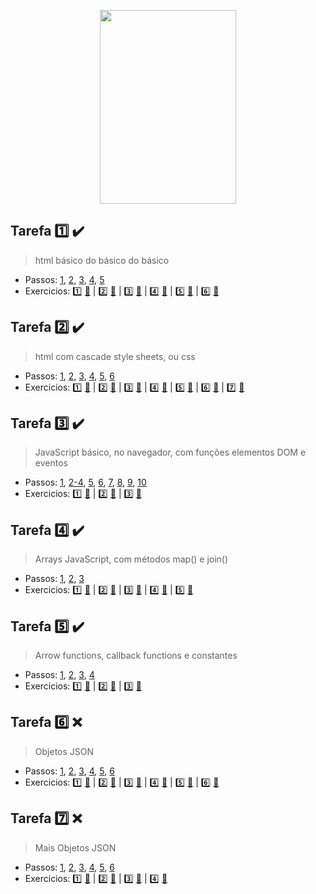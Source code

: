 <p align="center">
  <img width="218" height="310" src="https://i.ibb.co/hL2sH4F/websusu2.png">
</p>


## Tarefa :one: :heavy_check_mark:
> html básico do básico do básico
- Passos: [1](https://github.com/SusuGostoso/PWEB/commit/260636bac16f880e5d60774c113bc97b9d32152e), [2](https://github.com/SusuGostoso/PWEB/commit/f78a5b9756ecc9ba3f2383cedf4e39267da8e490), [3](https://github.com/SusuGostoso/PWEB/commit/0bf4a7d54b12dfc403da00e354a39dc3860006ac), [4](https://github.com/SusuGostoso/PWEB/commit/f932950d9643755d94b34ad307fe4c366e8f15e1), [5](https://github.com/SusuGostoso/PWEB/commit/864f17081ae4058c95914e73d1cdadbc4433eb06)
- Exercicios: [:one:](https://github.com/SusuGostoso/PWEB/commit/fcf4b56a39d7ce0d053c002f123039ddb011690b) [:file_folder:](https://github.com/SusuGostoso/PWEB/blob/main/TAREFAS/TAREFA_1/EXERCICIO_1.html) | [:two:](https://github.com/SusuGostoso/PWEB/commit/0a40b3827dfae69ea754aefba1ce52926fa666d6) [:file_folder:](https://github.com/SusuGostoso/PWEB/blob/main/TAREFAS/TAREFA_1/EXERCICIO_2.html) | [:three:](https://github.com/SusuGostoso/PWEB/commit/de8032b9d32104e8c8278ab1a0233b27db92b7ff) [:file_folder:](https://github.com/SusuGostoso/PWEB/blob/main/TAREFAS/TAREFA_1/EXERCICIO_3.html) | [:four:](https://github.com/SusuGostoso/PWEB/commit/c0a319e2f73574bc9b47700fa1a55a13364fcb25) [:file_folder:](https://github.com/SusuGostoso/PWEB/blob/main/TAREFAS/TAREFA_1/EXERCICIO_4.html) | [:five:](https://github.com/SusuGostoso/PWEB/commit/7555ce26b146da16bf9bec4167f1c9f316643b77) [:file_folder:](https://github.com/SusuGostoso/PWEB/blob/main/TAREFAS/TAREFA_1/EXERCICIO_5.html) | [:six:](https://github.com/SusuGostoso/PWEB/commit/5385d06479e5ea54f880d1348f23bd588bdf8945) [:file_folder:](https://github.com/SusuGostoso/PWEB/blob/main/TAREFAS/TAREFA_1/EXERCICIO_6.html)

## Tarefa :two: :heavy_check_mark:
> html com cascade style sheets, ou css
- Passos: [1](https://github.com/SusuGostoso/PWEB/commit/565c59bfa3f3541eb4cced6fee5744be40c17f9c), [2](https://github.com/SusuGostoso/PWEB/commit/28ed28e00d5c45494754c729518f99703149d79b), [3](https://github.com/SusuGostoso/PWEB/commit/8af95e2287f26ce309ec8e8a7c4bf770dae9887d), [4](https://github.com/SusuGostoso/PWEB/commit/2d46f07b330a97854901ed691f9918bee1c363e3), [5](https://github.com/SusuGostoso/PWEB/commit/0b1374900c4f2bbbc9504f33462b314236dd07d5), [6](https://github.com/SusuGostoso/PWEB/commit/dffb1a54c70f774a97fd90de81700d27dbf2a7bb)
- Exercicios: [:one:](https://github.com/SusuGostoso/PWEB/commit/fa63f7090e61035dd130fbc3cb1a48eeb11effbe) [:file_folder:](https://github.com/SusuGostoso/PWEB/blob/main/TAREFAS/TAREFA_2/EXERCICIO_1) | [:two:](https://github.com/SusuGostoso/PWEB/commit/990fc3050218cfe8d17fd5bf6aa1791729e82935) [:file_folder:](https://github.com/SusuGostoso/PWEB/blob/main/TAREFAS/TAREFA_2/EXERCICIO_2) | [:three:](https://github.com/SusuGostoso/PWEB/commit/e21276137607d9aa6669612c52ffbd8a05be28e3) [:file_folder:](https://github.com/SusuGostoso/PWEB/blob/main/TAREFAS/TAREFA_2/EXERCICIO_3) | [:four:](https://github.com/SusuGostoso/PWEB/commit/aa7d31486e30df32cc5eabe487d1188c0a9fdc0c) [:file_folder:](https://github.com/SusuGostoso/PWEB/blob/main/TAREFAS/TAREFA_2/EXERCICIO_4) | [:five:](https://github.com/SusuGostoso/PWEB/commit/2311119b08b9615e6c903fc884a2bae870e560f6) [:file_folder:](https://github.com/SusuGostoso/PWEB/blob/main/TAREFAS/TAREFA_2/EXERCICIO_5) | [:six:](https://github.com/SusuGostoso/PWEB/commit/556a00272b966255927a630649485173c18121f0) [:file_folder:](https://github.com/SusuGostoso/PWEB/blob/main/TAREFAS/TAREFA_2/EXERCICIO_6)  | [:seven:](https://github.com/SusuGostoso/PWEB/commit/2a0199f21035fdec3c987fe065d072cf9ff9b2f8) [:file_folder:](https://github.com/SusuGostoso/PWEB/blob/main/TAREFAS/TAREFA_2/EXERCICIO_7)

## Tarefa :three: :heavy_check_mark:
> JavaScript básico, no navegador, com funções elementos DOM e eventos

- Passos: [1](https://github.com/SusuGostoso/PWEB/commit/f6ce2f3b96fd9b22993b59532f19810ad94ef434), [2-4](https://github.com/SusuGostoso/PWEB/commit/566ef067e06d602612bea09382ad86e0cf1a9123), [5](https://github.com/SusuGostoso/PWEB/commit/33cb06794d9b063ea872c423d098bb9042c3bfc9), [6](https://github.com/SusuGostoso/PWEB/commit/5ba7a2515b592da0a0d5f75bd9d70e1b1db66e5f), [7](https://github.com/SusuGostoso/PWEB/commit/ac08597463d8bb509233917a60edcb2356f17250), [8](https://github.com/SusuGostoso/PWEB/commit/ddafe4495032612dfd455ead151d6690951d27d1),  [9](https://github.com/SusuGostoso/PWEB/commit/2e89401d65cd5b3729a5f0f0b2087a905346f438),  [10](https://github.com/SusuGostoso/PWEB/commit/361c3049232c586a928ce695d85ea4e781b9ef95)
- Exercicios: [:one:](https://github.com/SusuGostoso/PWEB/commit/def1509bb80c7ac1012f2fd879bb336d5a1e32db) [:file_folder:](https://github.com/SusuGostoso/PWEB/blob/main/TAREFAS/TAREFA_3/EXERCICIO_1.html) | [:two:](https://github.com/SusuGostoso/PWEB/commit/221a1d2f28432dbce81044dce2252976916c6c8f) [:file_folder:](https://github.com/SusuGostoso/PWEB/blob/main/TAREFAS/TAREFA_3/EXERCICIO_2.html) | [:three:](https://github.com/SusuGostoso/PWEB/commit/740ed3d0dcbe4d1661c475204ae3a33384b386a3) [:file_folder:](https://github.com/SusuGostoso/PWEB/blob/main/TAREFAS/TAREFA_3/EXERCICIO_3.html)

## Tarefa :four: :heavy_check_mark:
> Arrays JavaScript, com métodos map() e join() 

- Passos: [1](https://github.com/SusuGostoso/PWEB/commit/8dff4c8a12f7134acdcbddc638a33764f373c54b), [2](https://github.com/SusuGostoso/PWEB/commit/23e75f66f96f05802331b72e04b9a6b521c6ba22), [3](https://github.com/SusuGostoso/PWEB/commit/7188bd5dd175569182044c84a89c90dd64b962e1)
- Exercicios: [:one:](https://github.com/SusuGostoso/PWEB/commit/45d5d375a1030981fbd98dfe008b867f23445d26) [:file_folder:](https://github.com/SusuGostoso/PWEB/blob/main/TAREFAS/TAREFA_4/EXERCICIO_1.html) | [:two:](https://github.com/SusuGostoso/PWEB/commit/654045b542aafbea326a534a48d6dd1ff3a1c8ae) [:file_folder:](https://github.com/SusuGostoso/PWEB/blob/main/TAREFAS/TAREFA_4/EXERCICIO_2.html) | [:three:](https://github.com/SusuGostoso/PWEB/commit/1402cf1bb175863d7ccf19489f4b06c98a07ace4) [:file_folder:](https://github.com/SusuGostoso/PWEB/blob/main/TAREFAS/TAREFA_4/EXERCICIO_3.html) | [:four:](https://github.com/SusuGostoso/PWEB/commit/f65dd7e9bc37abcc8943037411f85bcce098215d) [:file_folder:](https://github.com/SusuGostoso/PWEB/blob/main/TAREFAS/TAREFA_4/EXERCICIO_4.html) | [:five:](https://github.com/SusuGostoso/PWEB/commit/18ec5043221c25297cbc63a8ccce94f9db6a715a) [:file_folder:](https://github.com/SusuGostoso/PWEB/blob/main/TAREFAS/TAREFA_4/EXERCICIO_5.html)

## Tarefa :five: :heavy_check_mark:
> Arrow functions, callback functions e constantes
- Passos: [1](https://github.com/SusuGostoso/PWEB/commit/1cc59c1a09966d3ff50a050c9efe4815ba185b45), [2](https://github.com/SusuGostoso/PWEB/commit/c94ba997d323e46665d5ca5026d2e9ec1ef3378a), [3](https://github.com/SusuGostoso/PWEB/commit/125c86391b2e6f7d7eb36df2192f485a0bc5532f), [4](https://github.com/SusuGostoso/PWEB/commit/b8b18a84029f81a601fe160b16415566c0c7b234)
- Exercicios: [:one:](https://github.com/SusuGostoso/PWEB/commit/9b85d5f37211173e41c93b80f76abbc0042a09c0) [:file_folder:](https://github.com/SusuGostoso/PWEB/blob/main/TAREFAS/TAREFA_5/EXERCICIO_1.html) | [:two:](https://github.com/SusuGostoso/PWEB/commit/10e40b908b3ca4499768448494513ec86ccd6960) [:file_folder:](https://github.com/SusuGostoso/PWEB/blob/main/TAREFAS/TAREFA_5/EXERCICIO_2e3.html) | [:three:](https://github.com/SusuGostoso/PWEB/commit/10e40b908b3ca4499768448494513ec86ccd6960) [:file_folder:](https://github.com/SusuGostoso/PWEB/blob/main/TAREFAS/TAREFA_5/EXERCICIO_2e3.html)

## Tarefa :six: :x:
> Objetos JSON
- Passos: [1](https://github.com/SusuGostoso/PWEB/commit/9aa2d0f079de4719512a9867a497367fe00a090c), [2](https://github.com/SusuGostoso/PWEB/commit/4e39989ec89835b6c42a9e25eafdb8bbe3467f98), [3](https://github.com/SusuGostoso/PWEB/commit/84a8bc98b5ece18d4e282d95e6c56411d262d058), [4](https://github.com/SusuGostoso/PWEB/commit/8358a24c5057f6ed944ad5e17dbebd70819e67c3), [5](https://github.com/SusuGostoso/PWEB/commit/c39bde7d14c32b749909303693d94294f3b6909c), [6](https://github.com/SusuGostoso/PWEB/commit/620ad7cc310406dbda3a4e3aee30656e43795f5a)
- Exercicios: [:one:]() [:file_folder:](https://github.com/SusuGostoso/PWEB/blob/main/TAREFAS/TAREFA_6/EXERCICIO_1.html) | [:two:]() [:file_folder:](https://github.com/SusuGostoso/PWEB/blob/main/TAREFAS/TAREFA_6/EXERCICIO_2.html) | [:three:]() [:file_folder:](https://github.com/SusuGostoso/PWEB/blob/main/TAREFAS/TAREFA_6/EXERCICIO_3.html) | [:four:]() [:file_folder:](https://github.com/SusuGostoso/PWEB/blob/main/TAREFAS/TAREFA_6/EXERCICIO_4.html) | [:five:]() [:file_folder:](https://github.com/SusuGostoso/PWEB/blob/main/TAREFAS/TAREFA_6/EXERCICIO_5.html) | [:six:]() [:file_folder:](https://github.com/SusuGostoso/PWEB/blob/main/TAREFAS/TAREFA_6/EXERCICIO_6.html)

## Tarefa :seven: :x:
> Mais Objetos JSON
- Passos: [1](), [2](), [3](), [4](), [5](), [6]()
- Exercicios: [:one:]() [:file_folder:](https://github.com/SusuGostoso/PWEB/blob/main/TAREFAS/TAREFA_7/EXERCICIO_1.html) | [:two:]() [:file_folder:](https://github.com/SusuGostoso/PWEB/blob/main/TAREFAS/TAREFA_7/EXERCICIO_2.html) | [:three:]() [:file_folder:](https://github.com/SusuGostoso/PWEB/blob/main/TAREFAS/TAREFA_7/EXERCICIO_3.html) | [:four:]() [:file_folder:](https://github.com/SusuGostoso/PWEB/blob/main/TAREFAS/TAREFA_7/EXERCICIO_4.html)